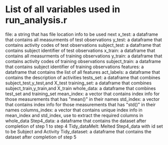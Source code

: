 # List of all variables used in run_analysis.r

file: a string that has file location info to be used next
x_test: a dataframe that contains all measurments of test observations
y_test: a dataframe that contains activity codes of test observations
subject_test: a dataframe that contains subject identifier of test observations
x_train: a dataframe that contains all measurments of training observations
y_train: a dataframe that contains activity codes of training observations
subject_train: a dataframe that contains subject identifier of training observations
features: a dataframe that contains the list of all features
act_labels: a dataframe that contains the description of activities
tests_set: a dataframe that combines subject_test,y_test,and X_test
training_set: a dataframe that combines subject_train,y_train,and X_train
whole_data: a dataframe that combines test_set and training_set
mean_index: a vector that contains index info for those measurements that has "mean()" in their names
std_index: a vector that contains index info for those measurements that has "std()" in their names
columns_index: a vector that contains unique index info in mean_index and std_index, use to extract the required columns in whole_data
Step4_data: a dataframe that contains the dataset after completion of step 1 to step 4
Tidy_dataMelt: Melted Step4_data with id set to be Subject and Activity
Tidy_dataset: a dataframe that contains the dataset after completion of step 5